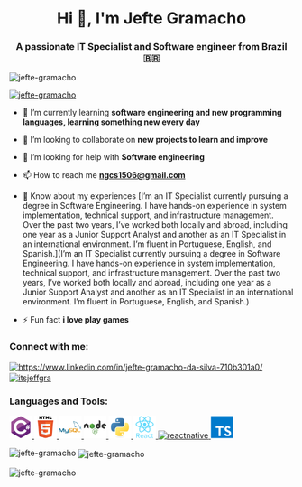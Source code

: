 <h1 align="center">Hi 👋, I'm Jefte Gramacho</h1>
<h3 align="center">A passionate IT Specialist and Software engineer from Brazil🇧🇷</h3>

<p align="left"> <img src="https://komarev.com/ghpvc/?username=jefte-gramacho&label=Profile%20views&color=0e75b6&style=flat" alt="jefte-gramacho" /> </p>

<p align="left"> <a href="https://github.com/ryo-ma/github-profile-trophy"><img src="https://github-profile-trophy.vercel.app/?username=jefte-gramacho" alt="jefte-gramacho" /></a> </p>

- 🌱 I’m currently learning **software engineering and new programming languages, learning something new every day**

- 👯 I’m looking to collaborate on **new projects to learn and improve**

- 🤝 I’m looking for help with **Software engineering**

- 📫 How to reach me **ngcs1506@gmail.com**

- 📄 Know about my experiences [I’m an IT Specialist currently pursuing a degree in Software Engineering. I have hands-on experience in system implementation, technical support, and infrastructure management. Over the past two years, I’ve worked both locally and abroad, including one year as a Junior Support Analyst and another as an IT Specialist in an international environment. I’m fluent in Portuguese, English, and Spanish.](I’m an IT Specialist currently pursuing a degree in Software Engineering. I have hands-on experience in system implementation, technical support, and infrastructure management. Over the past two years, I’ve worked both locally and abroad, including one year as a Junior Support Analyst and another as an IT Specialist in an international environment. I’m fluent in Portuguese, English, and Spanish.)

- ⚡ Fun fact **i love play games**

<h3 align="left">Connect with me:</h3>
<p align="left">
<a href="https://linkedin.com/in/https://www.linkedin.com/in/jefte-gramacho-da-silva-710b301a0/" target="blank"><img align="center" src="https://raw.githubusercontent.com/rahuldkjain/github-profile-readme-generator/master/src/images/icons/Social/linked-in-alt.svg" alt="https://www.linkedin.com/in/jefte-gramacho-da-silva-710b301a0/" height="30" width="40" /></a>
<a href="https://instagram.com/itsjeffgra" target="blank"><img align="center" src="https://raw.githubusercontent.com/rahuldkjain/github-profile-readme-generator/master/src/images/icons/Social/instagram.svg" alt="itsjeffgra" height="30" width="40" /></a>
</p>

<h3 align="left">Languages and Tools:</h3>
<p align="left"> <a href="https://www.w3schools.com/cs/" target="_blank" rel="noreferrer"> <img src="https://raw.githubusercontent.com/devicons/devicon/master/icons/csharp/csharp-original.svg" alt="csharp" width="40" height="40"/> </a> <a href="https://www.w3.org/html/" target="_blank" rel="noreferrer"> <img src="https://raw.githubusercontent.com/devicons/devicon/master/icons/html5/html5-original-wordmark.svg" alt="html5" width="40" height="40"/> </a> <a href="https://www.mysql.com/" target="_blank" rel="noreferrer"> <img src="https://raw.githubusercontent.com/devicons/devicon/master/icons/mysql/mysql-original-wordmark.svg" alt="mysql" width="40" height="40"/> </a> <a href="https://nodejs.org" target="_blank" rel="noreferrer"> <img src="https://raw.githubusercontent.com/devicons/devicon/master/icons/nodejs/nodejs-original-wordmark.svg" alt="nodejs" width="40" height="40"/> </a> <a href="https://www.python.org" target="_blank" rel="noreferrer"> <img src="https://raw.githubusercontent.com/devicons/devicon/master/icons/python/python-original.svg" alt="python" width="40" height="40"/> </a> <a href="https://reactjs.org/" target="_blank" rel="noreferrer"> <img src="https://raw.githubusercontent.com/devicons/devicon/master/icons/react/react-original-wordmark.svg" alt="react" width="40" height="40"/> </a> <a href="https://reactnative.dev/" target="_blank" rel="noreferrer"> <img src="https://reactnative.dev/img/header_logo.svg" alt="reactnative" width="40" height="40"/> </a> <a href="https://www.typescriptlang.org/" target="_blank" rel="noreferrer"> <img src="https://raw.githubusercontent.com/devicons/devicon/master/icons/typescript/typescript-original.svg" alt="typescript" width="40" height="40"/> </a> </p>

<p><img align="left" src="https://github-readme-stats.vercel.app/api/top-langs?username=jefte-gramacho&show_icons=true&locale=en&layout=compact" alt="jefte-gramacho" /></p>

<p>&nbsp;<img align="center" src="https://github-readme-stats.vercel.app/api?username=jefte-gramacho&show_icons=true&locale=en" alt="jefte-gramacho" /></p>

<p><img align="center" src="https://github-readme-streak-stats.herokuapp.com/?user=jefte-gramacho&" alt="jefte-gramacho" /></p>
